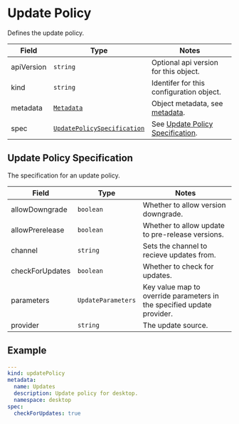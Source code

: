 # Update Policy

Defines the update policy.

| Field      | Type                                              | Notes |
| ---------- | ------------------------------------------------- | -------- |
| apiVersion | `string`                                          | Optional api version for this object. |
| kind       | `string`                                          | Identifer for this configuration object. |
| metadata   | [`Metadata`](../metadata)                         | Object metadata, see [metadata](../metadata). |
| spec       | [`UpdatePolicySpecification`](./#update-policy-specification) | See [Update Policy Specification](./#update-policy-specification).|

## Update Policy Specification

The specification for an update policy.

| Field           | Type               | Notes                                                                  |
| --------------- | ------------------ | ---------------------------------------------------------------------- |
| allowDowngrade  | `boolean`          | Whether to allow version downgrade.                                    |
| allowPrerelease | `boolean`          | Whether to allow update to pre-release versions.                       |
| channel         | `string`           | Sets the channel to recieve updates from.                              |
| checkForUpdates | `boolean`          | Whether to check for updates.                                          |
| parameters      | `UpdateParameters` | Key value map to override parameters in the specified update provider. |
| provider        | `string`           | The update source.                                                     |

## Example

```yaml
---
kind: updatePolicy
metadata:
  name: Updates
  description: Update policy for desktop.
  namespace: desktop
spec:
  checkForUpdates: true
```
